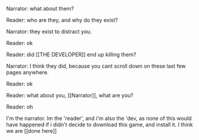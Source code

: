 Narrator: what about them?

Reader: who are they, and why do they exist?

Narrator: they exist to distract you. 

Reader: ok

Reader: did [[THE DEVELOPER]] end up killing them? 

Narrator: I think they did, because you cant scroll down on these last few pages anywhere. 

Reader: ok

Reader: what about you, [[Narrator]], what are you?




Reader: oh 

I'm the narrator. Im the 'reader', and i'm also the 'dev, as none of this would have happened if i didn't decide to download this game, and install it. I think we are [[done here]]